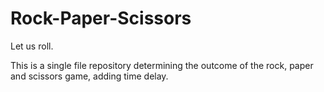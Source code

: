 # Rock-Paper-Scissors
Let us roll.

This is a single file repository determining the outcome of the rock, paper and scissors game, adding time delay.

